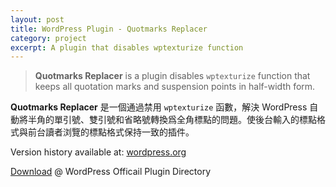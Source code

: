 ```yaml
---
layout: post
title: WordPress Plugin - Quotmarks Replacer
category: project
excerpt: A plugin that disables wptexturize function
---
```


<blockquote class=slogan><strong>Quotmarks Replacer</strong> is a plugin disables <code>wptexturize</code> function that keeps all quotation marks and suspension points in half-width form.</blockquote>

<p><strong>Quotmarks Replacer</strong> 是一個通過禁用 <code>wptexturize</code> 函數，解決 WordPress 自動將半角的單引號、雙引號和省略號轉換爲全角標點的問題。使後台輸入的標點格式與前台讀者浏覽的標點格式保持一致的插件。</p>

<p class="note">Version history available at: <a href="http://wordpress.org/extend/plugins/quotmarks-replacer/changelog/">wordpress.org</a></p>

<p class="download"><a href="http://wordpress.org/extend/plugins/quotmarks-replacer/">Download</a> @ WordPress Officail Plugin Directory</p>
